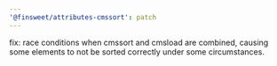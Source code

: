 ```yaml
---
'@finsweet/attributes-cmssort': patch
---
```


fix: race conditions when cmssort and cmsload are combined, causing some elements to not be sorted correctly under some circumstances.

